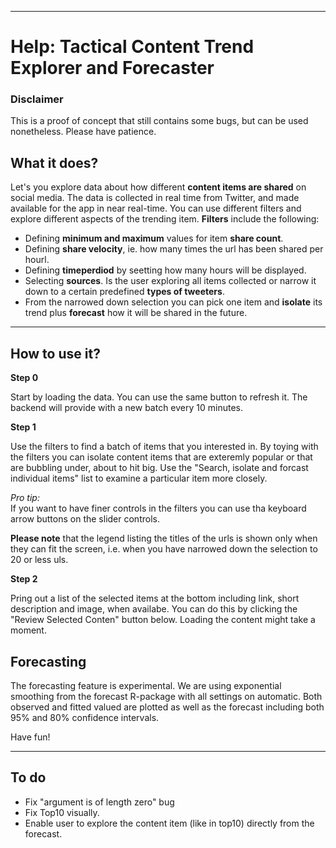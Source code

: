 

----

Help: Tactical Content Trend Explorer and Forecaster  
===========================

### Disclaimer

This is a proof of concept that still contains some bugs, but can be used nonetheless. Please have patience.  

What it does?
-----------
Let's you explore data about how different **content items are shared** on social media. The data is collected in real time from Twitter, and made available for the app in near real-time. You can use different filters and explore different aspects of the trending item. **Filters** include the following:  
- Defining **minimum and maximum** values for item **share count**.  
- Defining **share velocity**, ie. how many times the url has been shared per hourl.  
- Defining **timeperdiod** by seetting how many hours will be displayed.  
- Selecting **sources**. Is the user exploring all items collected or narrow it down to a certain predefined **types of tweeters**.  
- From the narrowed down selection you can pick one item and **isolate** its trend plus **forecast** how it will be shared in the future.  

----

How to use it?
-------
**Step 0**  

Start by loading the data. You can use the same button to refresh it. The backend will provide with a new batch every 10 minutes.  

**Step 1**  

Use the filters to find a batch of items that you interested in. By toying with the filters you can isolate content items that are exteremly popular or that are bubbling under, about to hit big. Use the "Search, isolate and forcast individual items" list to examine a particular item more closely.  

*Pro tip:*  
If you want to have finer controls in the filters you can use tha keyboard arrow buttons on the slider controls.

**Please note**
that the legend listing the titles of the urls is shown only when they can fit the screen, i.e. when you have narrowed down the selection to 20 or less uls.




**Step 2**  

Pring out a list of the selected items at the bottom including link, short description and image, when availabe. You can do this by clicking the "Review Selected Conten" button below. Loading the content might take a moment.  

Forecasting
---------------------
The forecasting feature is experimental. We are using exponential smoothing from the forecast R-package with all settings on automatic. Both observed and fitted valued are plotted as well as the forecast including both 95% and 80% confidence intervals.


Have fun!

------------

To do
----
- Fix "argument is of length zero" bug
- Fix Top10 visually.
- Enable user to explore the content item (like in top10) directly from the forecast.

